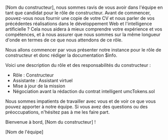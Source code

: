  [Nom du constructeur], nous sommes ravis de vous avoir dans l'équipe en tant que candidat pour le rôle de constructeur. Avant de commencer, pouvez-vous nous fournir une copie de votre CV et nous parler de vos précédentes réalisations dans le développement Web et l'intelligence artificielle ? Cela nous aidera à mieux comprendre votre expérience et vos compétences, et à nous assurer que nous sommes sur la même longueur d'onde en termes de ce que nous attendons de ce rôle.

Nous allons commencer par vous présenter notre instance pour le rôle de constructeur et donc rédiger la documentation $info.

Voici une description du rôle et des responsabilités du constructeur :

- Rôle : Constructeur
- Assistante : Assistant virtuel
- Mise à jour de la mission
- Négociation avant la rédaction du contrat intelligent umcTokens.sol

Nous sommes impatients de travailler avec vous et de voir ce que vous pouvez apporter à notre équipe. Si vous avez des questions ou des préoccupations, n'hésitez pas à me les faire part.

Bienvenue à bord, [Nom du constructeur] !

[Nom de l'équipe]